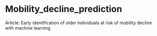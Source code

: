 # Mobility_decline_prediction

Article: Early identification of older individuals at risk of mobility decline with machine learning
